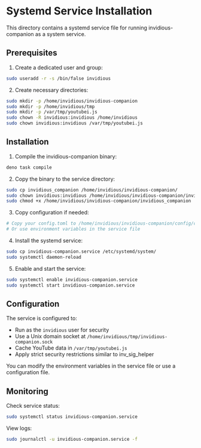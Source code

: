 # Systemd Service Installation

This directory contains a systemd service file for running invidious-companion as a system service.

## Prerequisites

1. Create a dedicated user and group:
```bash
sudo useradd -r -s /bin/false invidious
```

2. Create necessary directories:
```bash
sudo mkdir -p /home/invidious/invidious-companion
sudo mkdir -p /home/invidious/tmp
sudo mkdir -p /var/tmp/youtubei.js
sudo chown -R invidious:invidious /home/invidious
sudo chown invidious:invidious /var/tmp/youtubei.js
```

## Installation

1. Compile the invidious-companion binary:
```bash
deno task compile
```

2. Copy the binary to the service directory:
```bash
sudo cp invidious_companion /home/invidious/invidious-companion/
sudo chown invidious:invidious /home/invidious/invidious-companion/invidious_companion
sudo chmod +x /home/invidious/invidious-companion/invidious_companion
```

3. Copy configuration if needed:
```bash
# Copy your config.toml to /home/invidious/invidious-companion/config/config.toml
# Or use environment variables in the service file
```

4. Install the systemd service:
```bash
sudo cp invidious-companion.service /etc/systemd/system/
sudo systemctl daemon-reload
```

5. Enable and start the service:
```bash
sudo systemctl enable invidious-companion.service
sudo systemctl start invidious-companion.service
```

## Configuration

The service is configured to:
- Run as the `invidious` user for security
- Use a Unix domain socket at `/home/invidious/tmp/invidious-companion.sock`
- Cache YouTube data in `/var/tmp/youtubei.js`
- Apply strict security restrictions similar to inv_sig_helper

You can modify the environment variables in the service file or use a configuration file.

## Monitoring

Check service status:
```bash
sudo systemctl status invidious-companion.service
```

View logs:
```bash
sudo journalctl -u invidious-companion.service -f
```